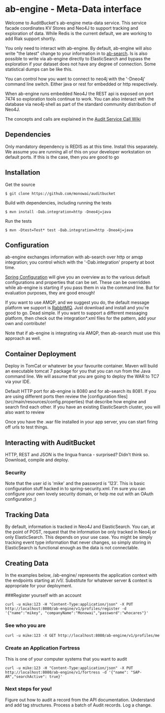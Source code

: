 ab-engine  - Meta-Data interface
===========

Welcome to AuditBucket's ab-engine meta-data service. This service facade coordinates KV Stores and Neo4J to support tracking and exploration of data. While Redis is the current default, we are working to add Riak support shortly.

You only need to interact with ab-engine. By default, ab-engine will also write "the latest" change to your information in to [ab-search](../ab-search). Is is also possible to write via ab-engine directly to ElasticSearch and bypass the exploration if your dataset does not have any degree of connection. Some statistical dumps can be like this.

You can control how you want to connect to neo4j with the '-Dneo4j' command line switch. Either java or rest for embedded or http respectively.

When ab-engine runs embedded Neo4J the REST api is exposed on port 7474 so exploration tools continue to work. You can also interact with the database via neo4j-shell as part of the standard community distribution of Neo4J. 

The concepts and calls are explained in the [Audit Service Call Wiki](https://github.com/monowai/auditbucket/wiki/Audit-Service-Calls)

## Dependencies
Only mandatory dependency is REDIS as at this time. Install this separately. We assume you are running all of this on your developer workstation on default ports. If this is the case, then you are good to go

## Installation
Get the source
```
$ git clone https://github.com/monowai/auditbucket
```

Build with dependencies, including running the tests
```
$ mvn install -Dab.integration=http -Dneo4j=java
```

Run the tests
```
$ mvn -Dtest=Test* test -Dab.integration=http -Dneo4j=java
```

## Configuration
ab-engine exchanges information with ab-search over http or amqp integration; you control which with the '-Dab.integration' property at boot time.

[Spring Configuration](src/main/webapp/WEB-INF/spring) will give you an overview as to the various default configurations and properties that can be set. These can be overridden while ab-engine is starting if you pass them in via the command line. But for evaluation purposes, they are good enough!

If you want to use AMQP, and we suggest you do, the default message platform we support is [RabbitMQ](http://www.rabbitmq.com/). Just download and install and you're good to go. Dead simple. If you want to support a different messaging platform, then check out the integration*.xml files for the pattern, add your own and contribute!

Note that if ab-engine is integrating via AMQP, then ab-search must use this approach as well. 

## Container Deployment
Deploy in TomCat or whatever be your favourite container. Maven will build an executable tomcat 7 package for you that you can run from the Java command line. We will assume that you are going to deploy the WAR to TC7 via your IDE.

Default HTTP port for ab-engine is 8080 and for ab-search its 8081. If you are using different ports then review the [configuration files] (src/main/resources/config.properties) that describe how engine and search find each other. If you have an existing ElasticSearch cluster, you will also want to review 

Once you have the .war file installed in your app server, you can start firing off urls to test things.

## Interacting with AuditBucket
HTTP, REST and JSON is the lingua franca - surprised? Didn't think so. Download, compile and deploy.

### Security
Note that the user id is 'mike' and the password is '123'. This is basic configuration stuff hacked in to spring-security.xml. I'm sure you can configure your own lovely security domain, or help me out with an OAuth configuration ;)

## Tracking Data
By default, information is tracked in Neo4J and ElasticSearch. You can, at the point of POST, request that the information be only tracked in Neo4j or only ElasticSearch. This depends on your use case. You might be simply tracking event type information that never changes, so simply storing in ElasticSearch is functional enough as the data is not connectable.

## Creating Data
In the examples below, /ab-engine/ represents the application context with the endpoints starting at /v1/. Substitute for whatever server & context is appropriate for your deployment.

###Register yourself with an account
```
curl -u mike:123 -H "Content-Type:application/json" -X PUT http://localhost:8080/ab-engine/v1/profiles/register -d '{"name":"mikey", "companyName":"Monowai","password":"whocares"}'
```
### See who you are
```
curl -u mike:123 -X GET http://localhost:8080/ab-engine/v1/profiles/me
```
### Create an Application Fortress
This is one of your computer systems that you want to audit
```
curl -u mike:123 -H "Content-Type:application/json" -X PUT  http://localhost:8080/ab-engine/v1/fortress -d '{"name": "SAP-AR","searchActive": true}'
```
### Next steps for you!
Figure out how to audit a record from the API documentation. Understand and add tag structures. Process a batch of Audit records. Log a change.

